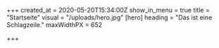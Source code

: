 +++
created_at = 2020-05-20T15:34:00Z
show_in_menu = true
title = "Startseite"
visual = "/uploads/hero.jpg"
[hero]
heading = "Das ist eine Schlagzeile."
maxWidthPX = 652

+++
